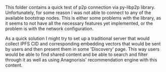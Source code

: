 This folder contains a quick test of p2p connection via py-libp2p library. Unfortunately, for some reason I was not able to connect to any of the available bootstrap nodes. This is either some problems with the library, as it seems to not have all the necessary features yet implemented, or the problem is with the network configuration. 

As a quick solution I might try to set up a traditional server that would collect IPFS CID and corresponding embedding vectors that would be sent by users and then present them in some 'Discovery' page. This way users would be able to find shared content and be able to search and filter through it as well as using Anagnorisis' recommendation engine with this content.
